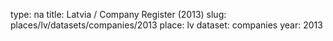 type: na
title: Latvia / Company Register (2013)
slug: places/lv/datasets/companies/2013
place: lv
dataset: companies
year: 2013
